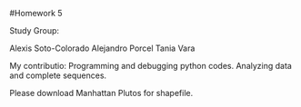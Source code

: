 #Homework 5

Study Group:

Alexis Soto-Colorado
Alejandro Porcel
Tania Vara

My contributio:
Programming and debugging python codes. Analyzing data and complete sequences.

Please download Manhattan Plutos for shapefile.

